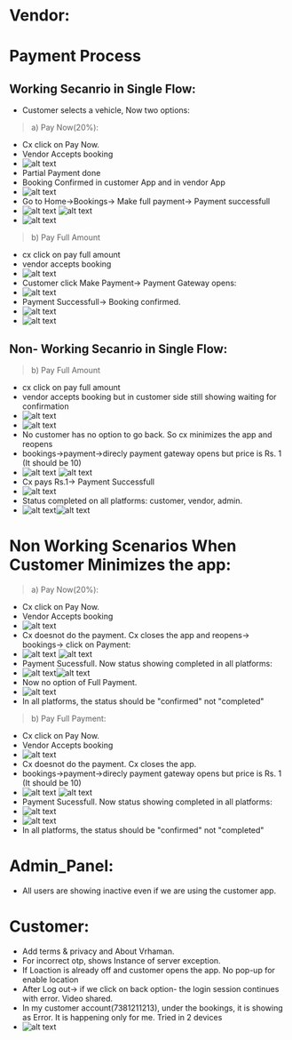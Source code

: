 # Vendor:

# Payment Process

## Working Secanrio in Single Flow:

- Customer selects a vehicle, Now two options:

> a) Pay Now(20%):

- Cx click on Pay Now.
- Vendor Accepts booking
- ![alt text](image-1.png)
- Partial Payment done
- Booking Confirmed in customer App and in vendor App
- ![alt text](image-2.png)
- Go to Home->Bookings-> Make full payment-> Payment successfull
- ![alt text](image-4.png) ![alt text](image-5.png)
- ![alt text](image-3.png)

> b) Pay Full Amount

- cx click on pay full amount
- vendor accepts booking
- ![alt text](image-13.png)
- Customer click Make Payment-> Payment Gateway opens:
- ![alt text](image-15.png)
- Payment Successfull-> Booking confirmed.
- ![alt text](image-16.png)
- ![alt text](image-14.png)

## Non- Working Secanrio in Single Flow:

> b) Pay Full Amount

- cx click on pay full amount
- vendor accepts booking but in customer side still showing waiting for confirmation
- ![alt text](image-8.png)
- ![alt text](image-6.png)
- No customer has no option to go back. So cx minimizes the app and reopens
- bookings->payment->direcly payment gateway opens but price is Rs. 1 (It should be 10)
- ![alt text](image-9.png) ![alt text](image-10.png)
- Cx pays Rs.1-> Payment Successfull
- ![alt text](image-11.png)
- Status completed on all platforms: customer, vendor, admin.
- ![alt text](image-12.png)![alt text](image-7.png)

# Non Working Scenarios When Customer Minimizes the app:

> a) Pay Now(20%):

- Cx click on Pay Now.
- Vendor Accepts booking
- ![alt text](image-18.png)
- Cx doesnot do the payment. Cx closes the app and reopens-> bookings-> click on Payment:
- ![alt text](image-20.png) ![alt text](image-21.png)
- Payment Sucessfull. Now status showing completed in all platforms:
- ![alt text](image-22.png)![alt text](image-19.png)
- Now no option of Full Payment.
- ![alt text](image-23.png)
- In all platforms, the status should be "confirmed" not "completed"

> b) Pay Full Payment:

- Cx click on Pay Now.
- Vendor Accepts booking
- ![alt text](image-24.png)
- Cx doesnot do the payment. Cx closes the app.
- bookings->payment->direcly payment gateway opens but price is Rs. 1 (It should be 10)
- ![alt text](image-9.png) ![alt text](image-10.png)
- Payment Sucessfull. Now status showing completed in all platforms:
- ![alt text](image-26.png)
- ![alt text](image-25.png)
- In all platforms, the status should be "confirmed" not "completed"

# Admin_Panel:

- All users are showing inactive even if we are using the customer app.

# Customer:

- Add terms & privacy and About Vrhaman.
- For incorrect otp, shows Instance of server exception.
- If Loaction is already off and customer opens the app. No pop-up for enable location
- After Log out-> if we click on back option- the login session continues with error. Video shared.
- In my customer account(7381211213), under the bookings, it is showing as Error. It is happening only for me. Tried in 2 devices
- ![alt text](image.png)

